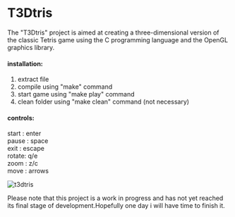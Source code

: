 # T3Dtris

The "T3Dtris" project is aimed at creating a three-dimensional version of the classic Tetris game using the C programming language and the OpenGL graphics library.

#### installation:
1) extract file
2) compile using "make" command
3) start game using "make play" command
4) clean folder using "make clean" command (not necessary)

#### controls:
start : enter\
pause : space\
exit  : escape\
rotate: q/e\
zoom  : z/c\
move  : arrows

![t3dtris](https://github.com/MATF-RG19/RG160-3d-tetris/assets/56769579/2d7a6459-337b-4241-9b0b-691d8877d8d2)


Please note that this project is a work in progress and has not yet reached its final stage of development.Hopefully one day i will have time to finish it.
